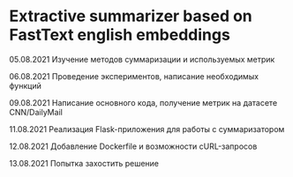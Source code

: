 # Extractive summarizer based on FastText english embeddings

05.08.2021
Изучение методов суммаризации и используемых метрик

06.08.2021
Проведение экспериментов, написание необходимых функций

09.08.2021
Написание основного кода, получение метрик на датасете CNN/DailyMail

11.08.2021
Реализация Flask-приложения для работы с суммаризатором

12.08.2021
Добавление Dockerfile и возможности cURL-запросов

13.08.2021
Попытка захостить решение
